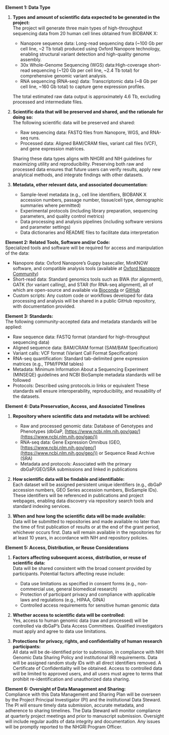 **Element 1: Data Type**

1. **Types and amount of scientific data expected to be generated in the project:**  
   The project will generate three main types of high-throughput sequencing data from 20 human cell lines obtained from BIOBANK X:

   - Nanopore sequence data: Long-read sequencing data (~100 Gb per cell line, ~2 Tb total) produced using Oxford Nanopore technology, enabling structural variant detection and high-quality genome assembly.
   - 30x Whole-Genome Sequencing (WGS) data:High-coverage short-read sequencing (~120 Gb per cell line, ~2.4 Tb total) for comprehensive genomic variant analysis.
   - RNA sequencing (RNA-seq) data: Transcriptomic data (~8 Gb per cell line, ~160 Gb total) to capture gene expression profiles.

   The total estimated raw data output is approximately 4.6 Tb, excluding processed and intermediate files.

2. **Scientific data that will be preserved and shared, and the rationale for doing so:**  
   The following scientific data will be preserved and shared:

   - Raw sequencing data: FASTQ files from Nanopore, WGS, and RNA-seq runs.
   - Processed data: Aligned BAM/CRAM files, variant call files (VCF), and gene expression matrices.

   Sharing these data types aligns with NHGRI and NIH guidelines for maximizing utility and reproducibility. Preserving both raw and processed data ensures that future users can verify results, apply new analytical methods, and integrate findings with other datasets.

3. **Metadata, other relevant data, and associated documentation:**
   - Sample-level metadata (e.g., cell line identifiers, BIOBANK X accession numbers, passage number, tissue/cell type, demographic summaries where permitted)
   - Experimental protocols (including library preparation, sequencing parameters, and quality control metrics)
   - Data processing and analysis pipelines (including software versions and parameter settings)
   - Data dictionaries and README files to facilitate data interpretation

**Element 2: Related Tools, Software and/or Code:**  
Specialized tools and software will be required for access and manipulation of the data:

- Nanopore data: Oxford Nanopore’s Guppy basecaller, MinKNOW software, and compatible analysis tools (available at [Oxford Nanopore Community](https://community.nanoporetech.com/))
- Short-read data: Standard genomics tools such as BWA (for alignment), GATK (for variant calling), and STAR (for RNA-seq alignment), all of which are open-source and available via [Bioconda](https://bioconda.github.io/) or [GitHub](https://github.com/)
- Custom scripts: Any custom code or workflows developed for data processing and analysis will be shared in a public GitHub repository, with documentation provided.

**Element 3: Standards:**  
The following community-accepted data and metadata standards will be applied:

- Raw sequence data: FASTQ format (standard for high-throughput sequencing data)
- Aligned sequence data: BAM/CRAM format (SAM/BAM Specification)
- Variant calls: VCF format (Variant Call Format Specification)
- RNA-seq quantification: Standard tab-delimited gene expression matrices (e.g., TPM/FPKM tables)
- Metadata: Minimum Information About a Sequencing Experiment (MINSEQE) guidelines and NCBI BioSample metadata standards will be followed
- Protocols: Described using protocols.io links or equivalent
  These standards will ensure interoperability, reproducibility, and reusability of the datasets.

**Element 4: Data Preservation, Access, and Associated Timelines**

1. **Repository where scientific data and metadata will be archived:**

   - Raw and processed genomic data: Database of Genotypes and Phenotypes (dbGaP, [https://www.ncbi.nlm.nih.gov/gap/](https://www.ncbi.nlm.nih.gov/gap/))
   - RNA-seq data: Gene Expression Omnibus (GEO, [https://www.ncbi.nlm.nih.gov/geo/](https://www.ncbi.nlm.nih.gov/geo/)) or Sequence Read Archive (SRA)
   - Metadata and protocols: Associated with the primary dbGaP/GEO/SRA submissions and linked in publications

2. **How scientific data will be findable and identifiable:**  
   Each dataset will be assigned persistent unique identifiers (e.g., dbGaP accession numbers, GEO Series accession numbers, BioSample IDs). These identifiers will be referenced in publications and project webpages, enabling data discovery via repository search tools and standard indexing services.

3. **When and how long the scientific data will be made available:**  
   Data will be submitted to repositories and made available no later than the time of first publication of results or at the end of the grant period, whichever occurs first. Data will remain available in the repositories for at least 10 years, in accordance with NIH and repository policies.

**Element 5: Access, Distribution, or Reuse Considerations**

1. **Factors affecting subsequent access, distribution, or reuse of scientific data:**  
   Data will be shared consistent with the broad consent provided by participants. Potential factors affecting reuse include:

   - Data use limitations as specified in consent forms (e.g., non-commercial use, general biomedical research)
   - Protection of participant privacy and compliance with applicable laws and regulations (e.g., HIPAA, GINA)
   - Controlled access requirements for sensitive human genomic data

2. **Whether access to scientific data will be controlled:**  
   Yes, access to human genomic data (raw and processed) will be controlled via dbGaP’s Data Access Committees. Qualified investigators must apply and agree to data use limitations.

3. **Protections for privacy, rights, and confidentiality of human research participants:**  
   All data will be de-identified prior to submission, in compliance with NIH Genomic Data Sharing Policy and institutional IRB requirements. Data will be assigned random study IDs with all direct identifiers removed. A Certificate of Confidentiality will be obtained. Access to controlled data will be limited to approved users, and all users must agree to terms that prohibit re-identification and unauthorized data sharing.

**Element 6: Oversight of Data Management and Sharing:**  
Compliance with this Data Management and Sharing Plan will be overseen by the Project Principal Investigator (PI) and the institutional Data Steward. The PI will ensure timely data submission, accurate metadata, and adherence to sharing timelines. The Data Steward will monitor compliance at quarterly project meetings and prior to manuscript submission. Oversight will include regular audits of data integrity and documentation. Any issues will be promptly reported to the NHGRI Program Officer.
